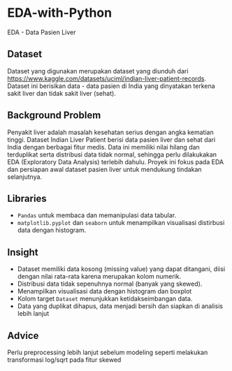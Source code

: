 # EDA-with-Python
EDA - Data Pasien Liver

## Dataset
Dataset yang digunakan merupakan dataset yang diunduh dari https://www.kaggle.com/datasets/uciml/indian-liver-patient-records. Dataset ini berisikan data - data pasien di India yang dinyatakan terkena sakit liver dan tidak sakit liver (sehat).

## Background Problem
Penyakit liver adalah masalah kesehatan serius dengan angka kematian tinggi. Dataset Indian Liver Patient berisi data pasien liver dan sehat dari India dengan berbagai fitur medis. Data ini memiliki nilai hilang dan terduplikat serta distribusi data tidak normal, sehingga perlu dilakukakan EDA (Exploratory Data Analysis) terlebih dahulu. Proyek ini fokus pada EDA dan persiapan awal dataset pasien liver untuk mendukung tindakan selanjutnya.

## Libraries
- `Pandas` untuk membaca dan memanipulasi data tabular.
- `matplotlib.pyplot` dan `seaborn` untuk menampilkan visualisasi distirbusi data dengan histogram.

## Insight
- Dataset memiliki data kosong (missing value) yang dapat ditangani, diisi dengan nilai rata-rata karena merupakan kolom numerik.
- Distribusi data tidak sepenuhnya normal (banyak yang skewed).
- Menampilkan visualisasi data dengan histogram dan boxplot
- Kolom target `Dataset` menunjukkan ketidakseimbangan data.
- Data yang duplikat dihapus, data menjadi bersih dan siapkan di analisis lebih lanjut

## Advice
Perlu preprocessing lebih lanjut sebelum modeling seperti melakukan transformasi log/sqrt pada fitur skewed
